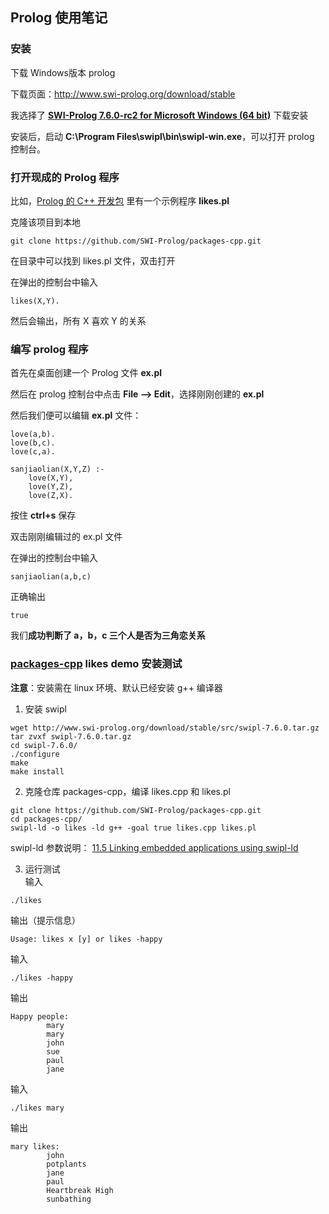 ## Prolog 使用笔记

### 安装

下载 Windows版本 prolog

下载页面：http://www.swi-prolog.org/download/stable

我选择了 **[SWI-Prolog 7.6.0-rc2 for Microsoft Windows (64 bit)](http://www.swi-prolog.org/download/stable/bin/swipl-w64-760-rc2.exe)** 下载安装

安装后，启动 **C:\Program Files\swipl\bin\swipl-win.exe**，可以打开 prolog 控制台。


### 打开现成的 Prolog 程序

比如，[Prolog 的 C++ 开发包](https://github.com/SWI-Prolog/packages-cpp) 里有一个示例程序 **likes.pl**

克隆该项目到本地
```
git clone https://github.com/SWI-Prolog/packages-cpp.git
```

在目录中可以找到 likes.pl 文件，双击打开

在弹出的控制台中输入 

```
likes(X,Y).
```
然后会输出，所有 X 喜欢 Y 的关系


### 编写 prolog 程序

首先在桌面创建一个 Prolog 文件 **ex.pl**

然后在 prolog 控制台中点击 **File --> Edit**，选择刚刚创建的 **ex.pl**

然后我们便可以编辑 **ex.pl** 文件：
```
love(a,b).
love(b,c).
love(c,a).

sanjiaolian(X,Y,Z) :-
    love(X,Y),
    love(Y,Z),
    love(Z,X).
```
按住 **ctrl+s** 保存

双击刚刚编辑过的 ex.pl 文件

在弹出的控制台中输入
```
sanjiaolian(a,b,c)
```
正确输出
```
true
```
我们**成功判断了 a，b，c 三个人是否为三角恋关系**


### [packages-cpp](https://github.com/SWI-Prolog/packages-cpp) likes demo 安装测试
**注意**：安装需在 linux 环境、默认已经安装 g++ 编译器

1. 安装 swipl  
```
wget http://www.swi-prolog.org/download/stable/src/swipl-7.6.0.tar.gz
tar zvxf swipl-7.6.0.tar.gz
cd swipl-7.6.0/
./configure
make
make install
```

2. 克隆仓库 packages-cpp，编译 likes.cpp 和 likes.pl  
```
git clone https://github.com/SWI-Prolog/packages-cpp.git
cd packages-cpp/
swipl-ld -o likes -ld g++ -goal true likes.cpp likes.pl
```
swipl-ld 参数说明：
[11.5 Linking embedded applications using swipl-ld](http://www.swi-prolog.org/pldoc/man?section=plld)

3. 运行测试  
输入
```
./likes
```
输出（提示信息）
```
Usage: likes x [y] or likes -happy
```
输入
```
./likes -happy
```
输出
```
Happy people:
        mary
        mary
        john
        sue
        paul
        jane
```
输入
```
./likes mary
```
输出
```
mary likes:
        john
        potplants
        jane
        paul
        Heartbreak High
        sunbathing
```
